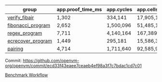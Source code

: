 | group | app.proof_time_ms | app.cycles | app.cells_used | leaf.proof_time_ms | leaf.cycles | leaf.cells_used |
| -- | -- | -- | -- | -- | -- | -- |
| [verify_fibair](https://github.com/openvm-org/openvm/blob/benchmark-results/benchmarks/verify_fibair-ecd33f43eaee7ceaeb4ef98a3f7c7bdac1cd7c01.md) | 1,302 |  334,141 |  17,905,157 |- | - | - |
| [fibonacci_program](https://github.com/openvm-org/openvm/blob/benchmark-results/benchmarks/fibonacci-ecd33f43eaee7ceaeb4ef98a3f7c7bdac1cd7c01.md) | 2,652 |  1,500,096 |  51,485,167 | 3,905 |  1,265,026 |  70,275,317 |
| [regex_program](https://github.com/openvm-org/openvm/blob/benchmark-results/benchmarks/regex-ecd33f43eaee7ceaeb4ef98a3f7c7bdac1cd7c01.md) | 7,711 |  4,140,164 |  167,389,450 | 15,006 |  3,986,722 |  304,612,502 |
| [ecrecover_program](https://github.com/openvm-org/openvm/blob/benchmark-results/benchmarks/ecrecover-ecd33f43eaee7ceaeb4ef98a3f7c7bdac1cd7c01.md) | 1,449 |  295,181 |  15,586,346 | 12,960 |  2,988,924 |  244,104,852 |
| [pairing](https://github.com/openvm-org/openvm/blob/benchmark-results/benchmarks/pairing-ecd33f43eaee7ceaeb4ef98a3f7c7bdac1cd7c01.md) | 4,714 |  1,711,640 |  92,585,975 | 14,061 |  3,301,973 |  274,877,448 |


Commit: https://github.com/openvm-org/openvm/commit/ecd33f43eaee7ceaeb4ef98a3f7c7bdac1cd7c01

[Benchmark Workflow](https://github.com/openvm-org/openvm/actions/runs/13864569341)
